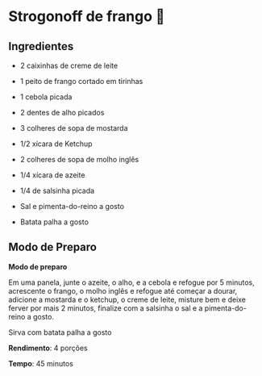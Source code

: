 # Strogonoff de frango :chicken:



## Ingredientes

- 2 caixinhas de creme de leite 

- 1 peito de frango cortado em tirinhas

- 1 cebola picada

- 2 dentes de alho picados

- 3 colheres de sopa de mostarda

- 1/2 xícara de Ketchup

- 2 colheres de sopa de molho inglês

- 1/4 xícara de azeite

- 1/4 de salsinha picada

- Sal e pimenta-do-reino a gosto

- Batata palha a gosto



## Modo de Preparo

**Modo de preparo**

Em uma panela, junte o azeite, o alho, e a cebola e refogue por 5 minutos, acrescente o frango, o molho inglês e refogue até começar a dourar, adicione a mostarda e o ketchup, o creme de leite, misture bem e deixe ferver por mais 2 minutos, finalize com a salsinha o sal e a pimenta-do-reino a gosto.

Sirva com batata palha a gosto

 **Rendimento**: 4 porções

**Tempo**: 45 minutos







